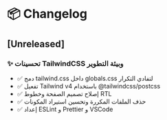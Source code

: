 # 📦 Changelog

## [Unreleased]

### ✨ تحسينات TailwindCSS وبيئة التطوير

- ✅ دمج tailwind.css داخل globals.css لتفادي التكرار
- ✅ تفعيل Tailwind v4 باستخدام @tailwindcss/postcss
- ✅ إصلاح تصميم الصفحة وخطوط RTL
- ✅ حذف الملفات المكررة وتحسين استيراد المكونات
- ✅ إعداد ESLint و Prettier و VSCode
